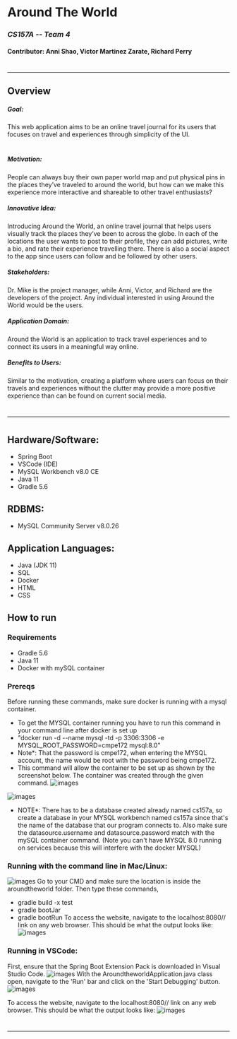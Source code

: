 # Around The World
### _CS157A -- Team 4_
#### Contributor: Anni Shao, Victor Martinez Zarate, Richard Perry
#
***
## Overview

##### Goal:
This web application aims to be an online travel journal for its users that focuses on travel and experiences through simplicity of the UI.
#
##### Motivation:
People can always buy their own paper world map and put physical pins in the places they’ve traveled to around the world, but how can we make this experience more interactive and shareable to other travel enthusiasts? 

##### Innovative Idea:
Introducing Around the World, an online travel journal that helps users visually track the places they’ve been to across the globe. In each of the locations the user wants to post to their profile, they can add pictures, write a bio, and rate their experience travelling there. There is also a social aspect to the app since users can follow and be followed by other users.

##### Stakeholders:
Dr. Mike is the project manager, while Anni, Victor, and Richard are the developers of the project. Any individual interested in using Around the World would be the users.

##### Application Domain:
Around the World is an application to track travel experiences and to connect its users in a meaningful way online.

##### Benefits to Users:
Similar to the motivation, creating a platform where users can focus on their travels and experiences without the clutter may provide a more positive experience than can be found on current social media.
#
#
***
#


## Hardware/Software:
+ Spring Boot
+ VSCode (IDE)
+ MySQL Workbench v8.0 CE
+ Java 11
+ Gradle 5.6

## RDBMS:
+ MySQL Community Server v8.0.26

## Application Languages:
+ Java (JDK 11)
+ SQL
+ Docker
+ HTML
+ CSS

## How to run
### Requirements
- Gradle 5.6 
- Java 11
- Docker with mySQL container

### Prereqs
Before running these commands, make sure docker is running with a mysql container.
- To get the MYSQL container running you have to run this command in your command line after docker is set up
- "docker run -d --name mysql -td -p 3306:3306 -e MYSQL_ROOT_PASSWORD=cmpe172 mysql:8.0"
- Note*: That the password is cmpe172, when entering the MYSQL account, the name would be root with the password being cmpe172.
- This command will allow the container to be set up as shown by the screenshot below. The container was created through the given command.
![images](https://github.com/Fyatistic/CS157A-Team4/blob/main/docker.png)

![images](https://github.com/Fyatistic/CS157A-Team4/blob/main/application.png)
- NOTE*: There has to be a database created already named cs157a, so create a database in your MYSQL workbench named cs157a since that's the name of the database that our program connects to. Also make sure the datasource.username and datasource.password match with the mySQL container command.
(Note you can't have MYSQL 8.0 running on services because this will interfere with the docker MYSQL)

### Running with the command line in Mac/Linux:
![images](https://github.com/Fyatistic/CS157A-Team4/blob/main/howtorun.png)
Go to your CMD and make sure the location is inside the aroundtheworld folder. Then type these commands,
- gradle build -x test
- gradle bootJar
- gradle bootRun
To access the website, navigate to the localhost:8080// link on any web browser. This should be what the output looks like:
![images](https://github.com/Fyatistic/CS157A-Team4/blob/main/success.jpg)

### Running in VSCode:
First, ensure that the Spring Boot Extension Pack is downloaded in Visual Studio Code.
![images](https://github.com/Fyatistic/CS157A-Team4/blob/main/vscode_ext.jpg)
With the AroundtheworldApplication.java class open, navigate to the 'Run' bar and click on the 'Start Debugging' button.
![images](https://github.com/Fyatistic/CS157A-Team4/blob/main/vscode_run.jpg)

To access the website, navigate to the localhost:8080// link on any web browser. This should be what the output looks like:
![images](https://github.com/Fyatistic/CS157A-Team4/blob/main/success.jpg)
#
***
#
